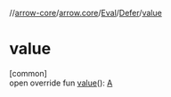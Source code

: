 //[arrow-core](../../../../index.md)/[arrow.core](../../index.md)/[Eval](../index.md)/[Defer](index.md)/[value](value.md)

# value

[common]\
open override fun [value](value.md)(): [A](index.md)
